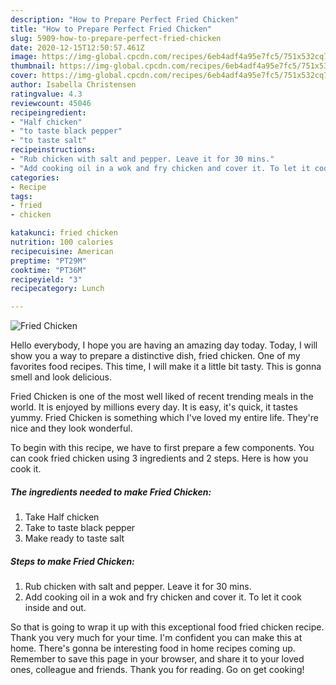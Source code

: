 ```yaml
---
description: "How to Prepare Perfect Fried Chicken"
title: "How to Prepare Perfect Fried Chicken"
slug: 5909-how-to-prepare-perfect-fried-chicken
date: 2020-12-15T12:50:57.461Z
image: https://img-global.cpcdn.com/recipes/6eb4adf4a95e7fc5/751x532cq70/fried-chicken-recipe-main-photo.jpg
thumbnail: https://img-global.cpcdn.com/recipes/6eb4adf4a95e7fc5/751x532cq70/fried-chicken-recipe-main-photo.jpg
cover: https://img-global.cpcdn.com/recipes/6eb4adf4a95e7fc5/751x532cq70/fried-chicken-recipe-main-photo.jpg
author: Isabella Christensen
ratingvalue: 4.3
reviewcount: 45046
recipeingredient:
- "Half chicken"
- "to taste black pepper"
- "to taste salt"
recipeinstructions:
- "Rub chicken with salt and pepper. Leave it for 30 mins."
- "Add cooking oil in a wok and fry chicken and cover it. To let it cook inside and out."
categories:
- Recipe
tags:
- fried
- chicken

katakunci: fried chicken 
nutrition: 100 calories
recipecuisine: American
preptime: "PT29M"
cooktime: "PT36M"
recipeyield: "3"
recipecategory: Lunch

---
```



![Fried Chicken](https://img-global.cpcdn.com/recipes/6eb4adf4a95e7fc5/751x532cq70/fried-chicken-recipe-main-photo.jpg)

Hello everybody, I hope you are having an amazing day today. Today, I will show you a way to prepare a distinctive dish, fried chicken. One of my favorites food recipes. This time, I will make it a little bit tasty. This is gonna smell and look delicious.



Fried Chicken is one of the most well liked of recent trending meals in the world. It is enjoyed by millions every day. It is easy, it's quick, it tastes yummy. Fried Chicken is something which I've loved my entire life. They're nice and they look wonderful.


To begin with this recipe, we have to first prepare a few components. You can cook fried chicken using 3 ingredients and 2 steps. Here is how you cook it.

<!--inarticleads1-->

##### The ingredients needed to make Fried Chicken:

1. Take Half chicken
1. Take to taste black pepper
1. Make ready to taste salt




<!--inarticleads2-->

##### Steps to make Fried Chicken:

1. Rub chicken with salt and pepper. Leave it for 30 mins.
1. Add cooking oil in a wok and fry chicken and cover it. To let it cook inside and out.




So that is going to wrap it up with this exceptional food fried chicken recipe. Thank you very much for your time. I'm confident you can make this at home. There's gonna be interesting food in home recipes coming up. Remember to save this page in your browser, and share it to your loved ones, colleague and friends. Thank you for reading. Go on get cooking!
